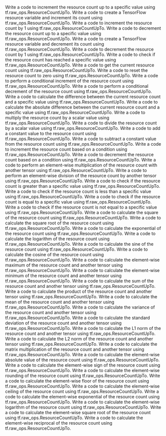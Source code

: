 Write a code to increment the resource count up to a specific value using tf.raw_ops.ResourceCountUpTo.
Write a code to create a TensorFlow resource variable and increment its count using tf.raw_ops.ResourceCountUpTo.
Write a code to increment the resource count by 1 using tf.raw_ops.ResourceCountUpTo.
Write a code to decrement the resource count up to a specific value using tf.raw_ops.ResourceCountUpTo.
Write a code to create a TensorFlow resource variable and decrement its count using tf.raw_ops.ResourceCountUpTo.
Write a code to decrement the resource count by 1 using tf.raw_ops.ResourceCountUpTo.
Write a code to check if the resource count has reached a specific value using tf.raw_ops.ResourceCountUpTo.
Write a code to get the current resource count using tf.raw_ops.ResourceCountUpTo.
Write a code to reset the resource count to zero using tf.raw_ops.ResourceCountUpTo.
Write a code to perform a conditional increment of the resource count using tf.raw_ops.ResourceCountUpTo.
Write a code to perform a conditional decrement of the resource count using tf.raw_ops.ResourceCountUpTo.
Write a code to calculate the difference between the current resource count and a specific value using tf.raw_ops.ResourceCountUpTo.
Write a code to calculate the absolute difference between the current resource count and a specific value using tf.raw_ops.ResourceCountUpTo.
Write a code to multiply the resource count by a scalar value using tf.raw_ops.ResourceCountUpTo.
Write a code to divide the resource count by a scalar value using tf.raw_ops.ResourceCountUpTo.
Write a code to add a constant value to the resource count using tf.raw_ops.ResourceCountUpTo.
Write a code to subtract a constant value from the resource count using tf.raw_ops.ResourceCountUpTo.
Write a code to increment the resource count based on a condition using tf.raw_ops.ResourceCountUpTo.
Write a code to decrement the resource count based on a condition using tf.raw_ops.ResourceCountUpTo.
Write a code to perform an element-wise multiplication of the resource count with another tensor using tf.raw_ops.ResourceCountUpTo.
Write a code to perform an element-wise division of the resource count by another tensor using tf.raw_ops.ResourceCountUpTo.
Write a code to check if the resource count is greater than a specific value using tf.raw_ops.ResourceCountUpTo.
Write a code to check if the resource count is less than a specific value using tf.raw_ops.ResourceCountUpTo.
Write a code to check if the resource count is equal to a specific value using tf.raw_ops.ResourceCountUpTo.
Write a code to check if the resource count is not equal to a specific value using tf.raw_ops.ResourceCountUpTo.
Write a code to calculate the square of the resource count using tf.raw_ops.ResourceCountUpTo.
Write a code to calculate the square root of the resource count using tf.raw_ops.ResourceCountUpTo.
Write a code to calculate the exponential of the resource count using tf.raw_ops.ResourceCountUpTo.
Write a code to calculate the logarithm of the resource count using tf.raw_ops.ResourceCountUpTo.
Write a code to calculate the sine of the resource count using tf.raw_ops.ResourceCountUpTo.
Write a code to calculate the cosine of the resource count using tf.raw_ops.ResourceCountUpTo.
Write a code to calculate the element-wise maximum of the resource count and another tensor using tf.raw_ops.ResourceCountUpTo.
Write a code to calculate the element-wise minimum of the resource count and another tensor using tf.raw_ops.ResourceCountUpTo.
Write a code to calculate the sum of the resource count and another tensor using tf.raw_ops.ResourceCountUpTo.
Write a code to calculate the product of the resource count and another tensor using tf.raw_ops.ResourceCountUpTo.
Write a code to calculate the mean of the resource count and another tensor using tf.raw_ops.ResourceCountUpTo.
Write a code to calculate the variance of the resource count and another tensor using tf.raw_ops.ResourceCountUpTo.
Write a code to calculate the standard deviation of the resource count and another tensor using tf.raw_ops.ResourceCountUpTo.
Write a code to calculate the L1 norm of the resource count and another tensor using tf.raw_ops.ResourceCountUpTo.
Write a code to calculate the L2 norm of the resource count and another tensor using tf.raw_ops.ResourceCountUpTo.
Write a code to calculate the matrix multiplication of the resource count and another tensor using tf.raw_ops.ResourceCountUpTo.
Write a code to calculate the element-wise absolute value of the resource count using tf.raw_ops.ResourceCountUpTo.
Write a code to calculate the element-wise sign of the resource count using tf.raw_ops.ResourceCountUpTo.
Write a code to calculate the element-wise rounding of the resource count using tf.raw_ops.ResourceCountUpTo.
Write a code to calculate the element-wise floor of the resource count using tf.raw_ops.ResourceCountUpTo.
Write a code to calculate the element-wise ceiling of the resource count using tf.raw_ops.ResourceCountUpTo.
Write a code to calculate the element-wise exponential of the resource count using tf.raw_ops.ResourceCountUpTo.
Write a code to calculate the element-wise logarithm of the resource count using tf.raw_ops.ResourceCountUpTo.
Write a code to calculate the element-wise square root of the resource count using tf.raw_ops.ResourceCountUpTo.
Write a code to calculate the element-wise reciprocal of the resource count using tf.raw_ops.ResourceCountUpTo.